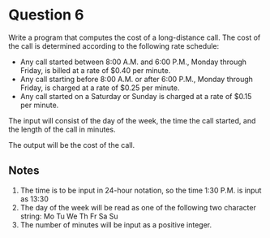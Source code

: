 # Question 6

Write a program that computes the cost of a long-distance call. The cost of the call is
determined according to the following rate schedule:

* Any call started between 8:00 A.M. and 6:00 P.M., Monday through Friday, is billed at a
rate of $0.40 per minute.
* Any call starting before 8:00 A.M. or after 6:00 P.M., Monday through Friday, is charged
at a rate of $0.25 per minute.
* Any call started on a Saturday or Sunday is charged at a rate of $0.15 per minute.

The input will consist of the day of the week, the time the call started, and the length of the
call in minutes.

The output will be the cost of the call.

## Notes

1. The time is to be input in 24-hour notation, so the time 1:30 P.M. is input as 13:30
2. The day of the week will be read as one of the following two character string: Mo Tu We Th Fr Sa Su
3. The number of minutes will be input as a positive integer.